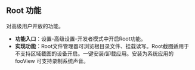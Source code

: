 ## Root 功能
对高级用户开放的功能。

* **功能入口**：设置-高级设置-开发者模式中开启Root功能。
* **实现功能**：Root文件管理器可浏览根目录文件、挂载读写。Root截图适用于不支持区域截图的设备开启。一键安装/卸载应用。安装为系统应用的 fooView 可支持录制系统声音。

